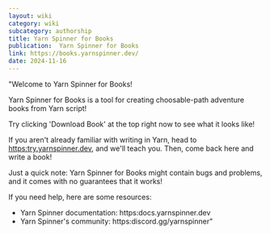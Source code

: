 ```yaml
---
layout: wiki
category: wiki
subcategory: authorship
title: Yarn Spinner for Books
publication:  Yarn Spinner for Books
link: https://books.yarnspinner.dev/
date: 2024-11-16
---
```


"Welcome to Yarn Spinner for Books!

Yarn Spinner for Books is a tool for creating choosable-path adventure books from Yarn script!

Try clicking 'Download Book' at the top right now to see what it looks like!

If you aren't already familiar with writing in Yarn, head to <https:try.yarnspinner.dev>, and we'll teach you. Then, come back here and write a book!

Just a quick note: Yarn Spinner for Books might contain bugs and problems, and it comes with no guarantees that it works!

If you need help, here are some resources:

* Yarn Spinner documentation: https:docs.yarnspinner.dev
* Yarn Spinner's community: https:discord.gg/yarnspinner"
